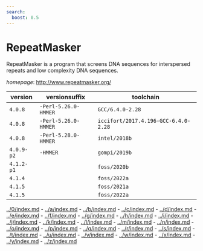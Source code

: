 ```yaml
---
search:
  boost: 0.5
---
```

# RepeatMasker

RepeatMasker is a program that screens DNA sequences for interspersed repeats  and low complexity DNA sequences.

*homepage*: <http://www.repeatmasker.org/>

version | versionsuffix | toolchain
--------|---------------|----------
``4.0.8`` | ``-Perl-5.26.0-HMMER`` | ``GCC/6.4.0-2.28``
``4.0.8`` | ``-Perl-5.26.0-HMMER`` | ``iccifort/2017.4.196-GCC-6.4.0-2.28``
``4.0.8`` | ``-Perl-5.28.0-HMMER`` | ``intel/2018b``
``4.0.9-p2`` | ``-HMMER`` | ``gompi/2019b``
``4.1.2-p1`` |  | ``foss/2020b``
``4.1.4`` |  | ``foss/2022a``
``4.1.5`` |  | ``foss/2021a``
``4.1.5`` |  | ``foss/2022a``

[../0/index.md](0) - [../a/index.md](a) - [../b/index.md](b) - [../c/index.md](c) - [../d/index.md](d) - [../e/index.md](e) - [../f/index.md](f) - [../g/index.md](g) - [../h/index.md](h) - [../i/index.md](i) - [../j/index.md](j) - [../k/index.md](k) - [../l/index.md](l) - [../m/index.md](m) - [../n/index.md](n) - [../o/index.md](o) - [../p/index.md](p) - [../q/index.md](q) - [../r/index.md](r) - [../s/index.md](s) - [../t/index.md](t) - [../u/index.md](u) - [../v/index.md](v) - [../w/index.md](w) - [../x/index.md](x) - [../y/index.md](y) - [../z/index.md](z)

